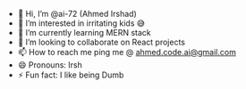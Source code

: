 - 👋 Hi, I’m @ai-72 (Ahmed Irshad)
- 👀 I’m interested in irritating kids 😅 
- 🌱 I’m currently learning MERN stack
- 💞️ I’m looking to collaborate on React projects
- 📫 How to reach me ping me @ ahmed.code.ai@gmail.com
- 😄 Pronouns: Irsh
- ⚡ Fun fact: I like being Dumb

<!---
ai-72/ai-72 is a ✨ special ✨ repository because its `README.md` (this file) appears on your GitHub profile.
You can click the Preview link to take a look at your changes.
--->
